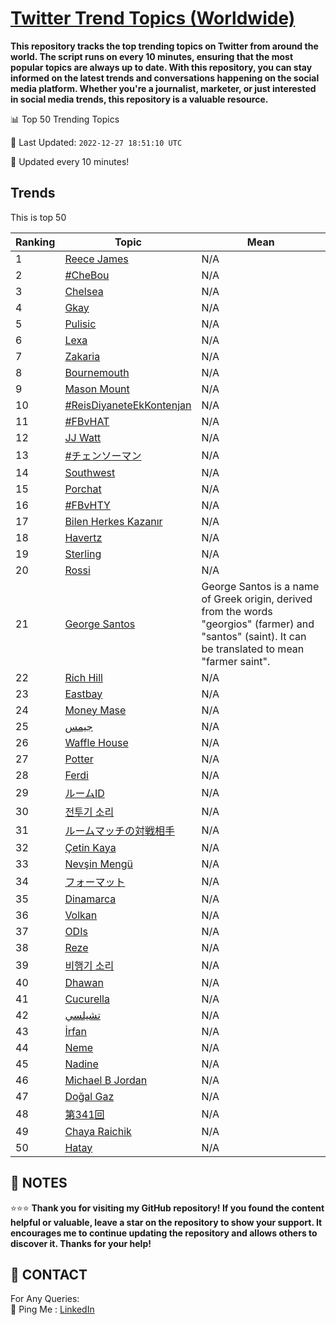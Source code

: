 [Twitter Trend Topics (Worldwide)](https://github.com/ErcinDedeoglu/Twitter-Trend-Topics)
==========

**This repository tracks the top trending topics on Twitter from around the world. 
The script runs on every 10 minutes, ensuring that the most popular topics are always up to date. 
With this repository, you can stay informed on the latest trends and conversations happening on the social media platform. 
Whether you're a journalist, marketer, or just interested in social media trends, this repository is a valuable resource.**


📊 Top 50 Trending Topics

📆 Last Updated: `2022-12-27 18:51:10 UTC`

🔧 Updated every 10 minutes!


## Trends

This is top 50

| Ranking | Topic | Mean |
| ------- | ------------ | ------------ |
| 1 | [Reece James](http://twitter.com/search?q=Reece+James) | N/A |
| 2 | [#CheBou](http://twitter.com/search?q=%23CheBou) | N/A |
| 3 | [Chelsea](http://twitter.com/search?q=Chelsea) | N/A |
| 4 | [Gkay](http://twitter.com/search?q=Gkay) | N/A |
| 5 | [Pulisic](http://twitter.com/search?q=Pulisic) | N/A |
| 6 | [Lexa](http://twitter.com/search?q=Lexa) | N/A |
| 7 | [Zakaria](http://twitter.com/search?q=Zakaria) | N/A |
| 8 | [Bournemouth](http://twitter.com/search?q=Bournemouth) | N/A |
| 9 | [Mason Mount](http://twitter.com/search?q=Mason+Mount) | N/A |
| 10 | [#ReisDiyaneteEkKontenjan](http://twitter.com/search?q=%23ReisDiyaneteEkKontenjan) | N/A |
| 11 | [#FBvHAT](http://twitter.com/search?q=%23FBvHAT) | N/A |
| 12 | [JJ Watt](http://twitter.com/search?q=JJ+Watt) | N/A |
| 13 | [#チェンソーマン](http://twitter.com/search?q=%23%e3%83%81%e3%82%a7%e3%83%b3%e3%82%bd%e3%83%bc%e3%83%9e%e3%83%b3) | N/A |
| 14 | [Southwest](http://twitter.com/search?q=Southwest) | N/A |
| 15 | [Porchat](http://twitter.com/search?q=Porchat) | N/A |
| 16 | [#FBvHTY](http://twitter.com/search?q=%23FBvHTY) | N/A |
| 17 | [Bilen Herkes Kazanır](http://twitter.com/search?q=Bilen+Herkes+Kazan%c4%b1r) | N/A |
| 18 | [Havertz](http://twitter.com/search?q=Havertz) | N/A |
| 19 | [Sterling](http://twitter.com/search?q=Sterling) | N/A |
| 20 | [Rossi](http://twitter.com/search?q=Rossi) | N/A |
| 21 | [George Santos](http://twitter.com/search?q=George+Santos) | George Santos is a name of Greek origin, derived from the words "georgios" (farmer) and "santos" (saint). It can be translated to mean "farmer saint". |
| 22 | [Rich Hill](http://twitter.com/search?q=Rich+Hill) | N/A |
| 23 | [Eastbay](http://twitter.com/search?q=Eastbay) | N/A |
| 24 | [Money Mase](http://twitter.com/search?q=Money+Mase) | N/A |
| 25 | [جيمس](http://twitter.com/search?q=%d8%ac%d9%8a%d9%85%d8%b3) | N/A |
| 26 | [Waffle House](http://twitter.com/search?q=Waffle+House) | N/A |
| 27 | [Potter](http://twitter.com/search?q=Potter) | N/A |
| 28 | [Ferdi](http://twitter.com/search?q=Ferdi) | N/A |
| 29 | [ルームID](http://twitter.com/search?q=%e3%83%ab%e3%83%bc%e3%83%a0ID) | N/A |
| 30 | [전투기 소리](http://twitter.com/search?q=%ec%a0%84%ed%88%ac%ea%b8%b0+%ec%86%8c%eb%a6%ac) | N/A |
| 31 | [ルームマッチの対戦相手](http://twitter.com/search?q=%e3%83%ab%e3%83%bc%e3%83%a0%e3%83%9e%e3%83%83%e3%83%81%e3%81%ae%e5%af%be%e6%88%a6%e7%9b%b8%e6%89%8b) | N/A |
| 32 | [Çetin Kaya](http://twitter.com/search?q=%c3%87etin+Kaya) | N/A |
| 33 | [Nevşin Mengü](http://twitter.com/search?q=Nev%c5%9fin+Meng%c3%bc) | N/A |
| 34 | [フォーマット](http://twitter.com/search?q=%e3%83%95%e3%82%a9%e3%83%bc%e3%83%9e%e3%83%83%e3%83%88) | N/A |
| 35 | [Dinamarca](http://twitter.com/search?q=Dinamarca) | N/A |
| 36 | [Volkan](http://twitter.com/search?q=Volkan) | N/A |
| 37 | [ODIs](http://twitter.com/search?q=ODIs) | N/A |
| 38 | [Reze](http://twitter.com/search?q=Reze) | N/A |
| 39 | [비행기 소리](http://twitter.com/search?q=%eb%b9%84%ed%96%89%ea%b8%b0+%ec%86%8c%eb%a6%ac) | N/A |
| 40 | [Dhawan](http://twitter.com/search?q=Dhawan) | N/A |
| 41 | [Cucurella](http://twitter.com/search?q=Cucurella) | N/A |
| 42 | [تشيلسي](http://twitter.com/search?q=%d8%aa%d8%b4%d9%8a%d9%84%d8%b3%d9%8a) | N/A |
| 43 | [İrfan](http://twitter.com/search?q=%c4%b0rfan) | N/A |
| 44 | [Neme](http://twitter.com/search?q=Neme) | N/A |
| 45 | [Nadine](http://twitter.com/search?q=Nadine) | N/A |
| 46 | [Michael B Jordan](http://twitter.com/search?q=Michael+B+Jordan) | N/A |
| 47 | [Doğal Gaz](http://twitter.com/search?q=Do%c4%9fal+Gaz) | N/A |
| 48 | [第341回](http://twitter.com/search?q=%e7%ac%ac341%e5%9b%9e) | N/A |
| 49 | [Chaya Raichik](http://twitter.com/search?q=Chaya+Raichik) | N/A |
| 50 | [Hatay](http://twitter.com/search?q=Hatay) | N/A |




## 📝 NOTES

⭐⭐⭐ **Thank you for visiting my GitHub repository! If you found the content helpful or valuable, leave a star on the repository to show your support. It encourages me to continue updating the repository and allows others to discover it. Thanks for your help!**

## 📨 CONTACT

 For Any Queries:  
            🏓 Ping Me : [LinkedIn](https://www.linkedin.com/in/ercindedeoglu/)